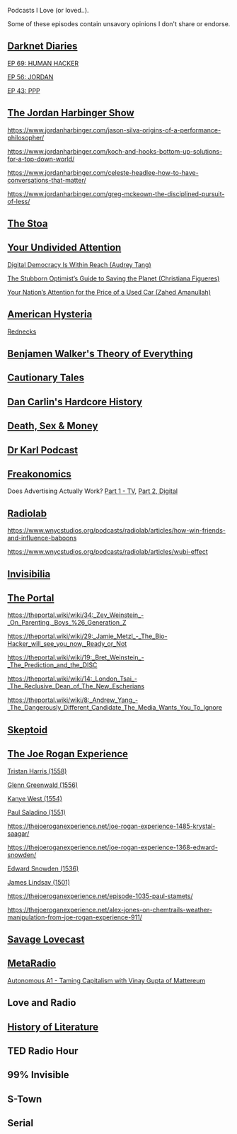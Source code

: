 Podcasts I Love (or loved..).

Some of these episodes contain unsavory opinions I don't share or endorse.

## [Darknet Diaries](https://darknetdiaries.com/)

[EP 69: HUMAN HACKER](https://darknetdiaries.com/episode/69/)

[EP 56: JORDAN](https://darknetdiaries.com/episode/56/)

[EP 43: PPP](https://darknetdiaries.com/episode/43/)


## [The Jordan Harbinger Show](https://www.jordanharbinger.com/podcasts/)

https://www.jordanharbinger.com/jason-silva-origins-of-a-performance-philosopher/

https://www.jordanharbinger.com/koch-and-hooks-bottom-up-solutions-for-a-top-down-world/

https://www.jordanharbinger.com/celeste-headlee-how-to-have-conversations-that-matter/

https://www.jordanharbinger.com/greg-mckeown-the-disciplined-pursuit-of-less/


## [The Stoa](https://www.thestoa.ca/)


## [Your Undivided Attention](https://www.humanetech.com/podcast)

[Digital Democracy Is Within Reach (Audrey Tang)](https://your-undivided-attention.simplecast.com/episodes/the-listening-society-yZ1PBlPF)

[The Stubborn Optimist’s Guide to Saving the Planet (Christiana Figueres)](https://www.humanetech.com/podcast/18-the-stubborn-optimists-guide-to-saving-the-planet)

[Your Nation’s Attention for the Price of a Used Car (Zahed Amanullah)](https://www.humanetech.com/podcast/25-your-nations-attention-for-the-price-of-a-used-car)


## [American Hysteria](https://www.chelseywebersmith.com/americanhysteria)

[Rednecks](https://open.spotify.com/episode/1jtIccxLKHgHuUoBYapeAn?si=NVke29xKT-OJmLy5WcCEbQ)


## [Benjamen Walker's Theory of Everything](http://theoryofeverythingpodcast.com)


## [Cautionary Tales](https://timharford.com/articles/cautionarytales/)


## [Dan Carlin's Hardcore History](https://www.dancarlin.com/hardcore-history-series/)


## [Death, Sex & Money](https://www.npr.org/podcasts/458929318/death-sex-money)


## [Dr Karl Podcast](https://drkarl.com/podcasts/)


## [Freakonomics](https://freakonomics.com/archive/)

Does Advertising Actually Work? [Part 1 - TV](https://omny.fm/shows/freakonomics-radio/does-advertising-actually-work-part-1-tv), [Part 2, Digital](https://omny.fm/shows/freakonomics-radio/does-advertising-actually-work-part-2-digital)


## [Radiolab](https://www.wnycstudios.org/podcasts/radiolab)

https://www.wnycstudios.org/podcasts/radiolab/articles/how-win-friends-and-influence-baboons

https://www.wnycstudios.org/podcasts/radiolab/articles/wubi-effect


## [Invisibilia](https://www.npr.org/podcasts/510307/invisibilia)


## [The Portal](https://art19.com/shows/the-portal)

https://theportal.wiki/wiki/34:_Zev_Weinstein_-_On_Parenting,_Boys_%26_Generation_Z

https://theportal.wiki/wiki/29:_Jamie_Metzl_-_The_Bio-Hacker_will_see_you_now,_Ready_or_Not

https://theportal.wiki/wiki/19:_Bret_Weinstein_-_The_Prediction_and_the_DISC

https://theportal.wiki/wiki/14:_London_Tsai_-_The_Reclusive_Dean_of_The_New_Escherians

https://theportal.wiki/wiki/8:_Andrew_Yang_-_The_Dangerously_Different_Candidate_The_Media_Wants_You_To_Ignore


## [Skeptoid](https://skeptoid.com/)


## [The Joe Rogan Experience](https://thejoeroganexperience.net/category/episodes/)

[Tristan Harris (1558)](https://open.spotify.com/episode/4tu5P35SSCM2nlv34dX9U9?si=cqRwLnY1SMWY3pvDAM1YSg)

[Glenn Greenwald (1556)](https://open.spotify.com/episode/6ryXHBRMkkIlAK2vCtAE2v?si=hT3JWurbQmKu90sQYn5n4g)

[Kanye West (1554)](https://open.spotify.com/episode/0OrHFgKhoainuuJ9CBrw37?si=7a_fy8q8SoK915fyoAJ40A)

[Paul Saladino (1551)](https://open.spotify.com/episode/38aFwbmJSYCezCcAVHbWk0?si=MqeLYJpPQvujcnZEjIIv5g)

https://thejoeroganexperience.net/joe-rogan-experience-1485-krystal-saagar/

https://thejoeroganexperience.net/joe-rogan-experience-1368-edward-snowden/

[Edward Snowden (1536)](https://open.spotify.com/episode/5sNggu9wR9lF84tf7VnxDL?si=CAvFnmxWSaWtlXF0cO2O8Q)

[James Lindsay (1501)](https://open.spotify.com/episode/2ZMGRSvVXv3RwMXfH7HUqx?si=NmjHmIzETxWUvSGmL-KHqA)

https://thejoeroganexperience.net/episode-1035-paul-stamets/

https://thejoeroganexperience.net/alex-jones-on-chemtrails-weather-manipulation-from-joe-rogan-experience-911/


## [Savage Lovecast](https://www.savagelovecast.com/)


## [MetaRadio](https://anchor.fm/metagame/)

[Autonomous A1 - Taming Capitalism with Vinay Gupta of Mattereum](https://anchor.fm/metagame/episodes/Autonomous-A1---Taming-Capitalism-with-Vinay-Gupta-of-Mattereum-en1kf6)


## Love and Radio


## [History of Literature](https://historyofliterature.com/)


## TED Radio Hour


## 99% Invisible


## S-Town


## Serial
